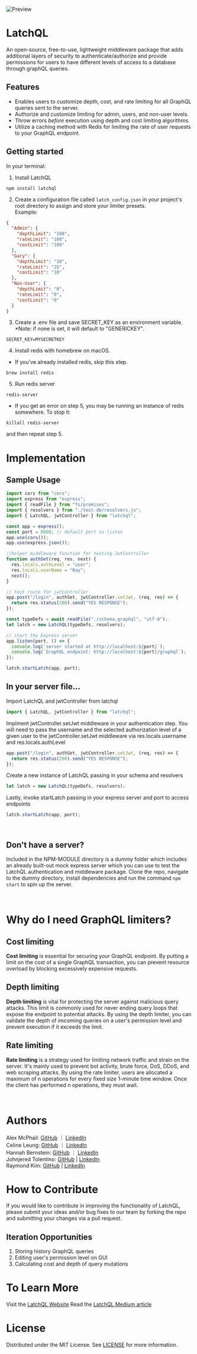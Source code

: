 ![Preview](.././PLAYGROUND/client/src/assets/finallogo.png)

# LatchQL

An open-source, free-to-use, lightweight middleware package that adds additional layers of security to authenticate/authorize and provide permissions for users to have different levels of access to a database through graphQL queries.

## Features

- Enables users to customize depth, cost, and rate limiting for all GraphQL queries sent to the server.
- Authorize and customize limiting for admin, users, and non-user levels.
- Throw errors _before_ execution using depth and cost limiting algorithms.
- Utilize a caching method with Redis for limiting the rate of user requests to your GraphQL endpoint.

## Getting started

In your terminal:

1. Install LatchQL

```console
npm install latchql
```

2. Create a configuration file called `latch_config.json` in your project's root directory to assign and store your limiter presets.  
   Example:

```json
{
  "Admin": {
    "depthLimit": "100",
    "rateLimit": "100",
    "costLimit": "100"
  },
  "Gary": {
    "depthLimit": "10",
    "rateLimit": "25",
    "costLimit": "10"
  },
  "Non-User": {
    "depthLimit": "0",
    "rateLimit": "0",
    "costLimit": "0"
  }
}
```

3. Create a .env file and save SECRET_KEY as an environment variable. \*Note: if none is set, it will default to "GENERICKEY".

```
SECRET_KEY=MYSECRETKEY
```

4. Install redis with homebrew on macOS.

- If you've already installed redis, skip this step.

```console
brew install redis
```

5. Run redis server

```console
redis-server
```

- If you get an error on step 5, you may be running an instance of redis somewhere. To stop it:

```console
killall redis-server
```

and then repeat step 5.

# Implementation

## Sample Usage

```js
import cors from "cors";
import express from "express";
import { readFile } from "fs/promises";
import { resolvers } from "./test-db/resolvers.js";
import { LatchQL, jwtController } from "latchql";

const app = express();
const port = 8080; // default port to listen
app.use(cors());
app.use(express.json());

//helper middleware function for testing JwtController
function authSet(req, res, next) {
  res.locals.authLevel = "user";
  res.locals.userName = "Ray";
  next();
}

// test route for jwtController
app.post("/login", authSet, jwtController.setJwt, (req, res) => {
  return res.status(200).send("YES RESPONSE");
});

const typeDefs = await readFile("./schema.graphql", "utf-8");
let latch = new LatchQL(typeDefs, resolvers);

// start the Express server
app.listen(port, () => {
  console.log(`server started at http://localhost:${port}`);
  console.log(`GraphQL endpoint: http://localhost:${port}/graphql`);
});

latch.startLatch(app, port);
```

## In your server file...

Import LatchQL and jwtController from latchql

```js
import { LatchQL, jwtController } from "latchql";
```

Implment jwtController.setJwt middleware in your authentication step. You will need to pass the username and the selected authorization level of a given user to the jwtController.setJwt middleware via res.locals.username and res.locals.authLevel

```js
app.post("/login", authSet, jwtController.setJwt, (req, res) => {
  return res.status(200).send("YES RESPONSE");
});
```

Create a new instance of LatchQL passing in your schema and resolvers

```js
let latch = new LatchQL(typeDefs, resolvers);
```

Lastly, invoke startLatch passing in your express server and port to access endpoints

```js
latch.startLatch(app, port);
```

<br>

## Don't have a server?

Included in the NPM-MODULE directory is a dummy folder which includes an already built-out mock express server which you can use to test the LatchQL authentication and middleware package. Clone the repo, navigate to the dummy directory, install dependencies and run the command `npm start` to spin up the server.

<br>

# Why do I need GraphQL limiters?

## Cost limiting

**Cost limiting** is essential for securing your GraphQL endpoint. By putting a limit on the cost of a single GraphQL transaction, you can prevent resource overload by blocking excessively expensive requests.

## Depth limiting

**Depth limiting** is vital for protecting the server against malicious query attacks. This limit is commonly used for never ending query loops that expose the endpoint to potential attacks. By using the depth limiter, you can validate the depth of imcoming queries on a user's permission level and prevent execution if it exceeds the limit.

## Rate limiting

**Rate limiting** is a strategy used for limiting network traffic and strain on the server. It's mainly used to prevent bot activity, brute force, DoS, DDoS, and web scraping attacks. By using the rate limiter, users are allocated a maximum of n operations for every fixed size 1-minute time window. Once the client has performed n operations, they must wait.

<br>

# Authors

Alex McPhail: [GitHub](https://github.com/mcphail-alex) ｜ [LinkedIn](https://www.linkedin.com/in/mcphail-alex/)  
Celine Leung: [GitHub](https://github.com/ccelineleung) ｜ [LinkedIn](https://www.linkedin.com/in/celineleung412/)  
Hannah Bernstein: [GitHub](https://github.com/hbernie) ｜ [LinkedIn](https://www.linkedin.com/in/bernstein-hannah/)  
Johnjered Tolentino: [GitHub](https://github.com/Johnjeredivant) | [LinkedIn](https://www.linkedin.com/in/johnjered-tolentino/)  
Raymond Kim: [GitHub](https://github.com/reykeem) | [LinkedIn](https://www.linkedin.com/in/raymondhkim/)

# How to Contribute

If you would like to contribute in improving the functionality of LatchQL, please submit your ideas and/or bug fixes to our team by forking the repo and submitting your changes via a pull request.

## Iteration Opportunities

1. Storing history GraphQL queries
2. Editing user's permission level on GUI
3. Calculating cost and depth of query mutations

# To Learn More

Visit the [LatchQL Website](https://www.latchql.io)
Read the [LatchQL Medium article](https://www.linkedin.com/company/latchql/)

# License

Distributed under the MIT License. See [LICENSE](https://github.com/oslabs-beta/LatchQL/blob/main/LICENSE.md) for more information.
